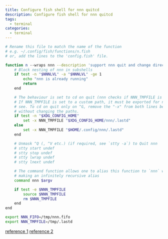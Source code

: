 ```yaml
---
title: Configure fish shell for nnn quitcd
description: Configure fish shell for nnn quitcd
tags:
  - terminal
categories:
  - terminal
---
```


```bash title="~/.config/fish/functions/n.fish"
# Rename this file to match the name of the function
# e.g. ~/.config/fish/functions/n.fish
# or, add the lines to the 'config.fish' file.

function n --wraps nnn --description 'support nnn quit and change directory'
    # Block nesting of nnn in subshells
    if test -n "$NNNLVL" -a "$NNNLVL" -ge 1
        echo "nnn is already running"
        return
    end

    # The behaviour is set to cd on quit (nnn checks if NNN_TMPFILE is set)
    # If NNN_TMPFILE is set to a custom path, it must be exported for nnn to
    # see. To cd on quit only on ^G, remove the "-x" from both lines below,
    # without changing the paths.
    if test -n "$XDG_CONFIG_HOME"
        set -x NNN_TMPFILE "$XDG_CONFIG_HOME/nnn/.lastd"
    else
        set -x NNN_TMPFILE "$HOME/.config/nnn/.lastd"
    end

    # Unmask ^Q (, ^V etc.) (if required, see `stty -a`) to Quit nnn
    # stty start undef
    # stty stop undef
    # stty lwrap undef
    # stty lnext undef

    # The command function allows one to alias this function to `nnn` without
    # making an infinitely recursive alias
    command nnn $argv

    if test -e $NNN_TMPFILE
        source $NNN_TMPFILE
        rm $NNN_TMPFILE
    end
end
```

```bash title="/Users/user-name/.config/fish/config.fish"
export NNN_FIFO=/tmp/nnn.fifo
export NNN_TMPFILE=/tmp/.lastd
```

[reference 1](https://github.com/jarun/nnn/blob/master/misc/quitcd/quitcd.fish)
[reference 2](https://github.com/jarun/nnn/wiki/Basic-use-cases#configure-cd-on-quit)
